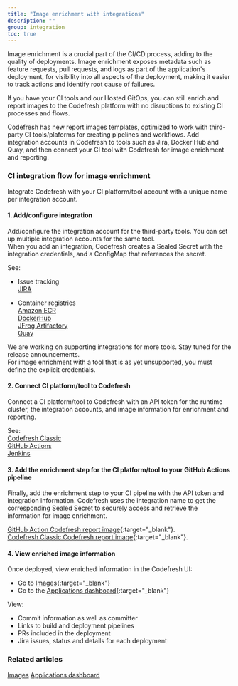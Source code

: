 ```yaml
---
title: "Image enrichment with integrations"
description: ""
group: integration
toc: true
---
```





Image enrichment is a crucial part of the CI/CD process, adding to the quality of deployments. Image enrichment exposes metadata such as feature requests, pull requests, and logs as part of the application's deployment, for visibility into all aspects of the deployment, making it easier to track actions and identify root cause of failures.  

If you have your CI tools and our Hosted GitOps, you can still enrich and report images to the Codefresh platform with no disruptions to existing CI processes and flows.  

Codefresh has new report images templates, optimized to work with third-party CI tools/plaforms for creating pipelines and workflows. Add integration accounts in Codefresh to tools such as Jira, Docker Hub and Quay, and then connect your CI tool with Codefresh for image enrichment and reporting.  



### CI integration flow for image enrichment
 
Integrate Codefresh with your CI platform/tool account with a unique name per integration account. 

#### 1. Add/configure integration

Add/configure the integration account for the third-party tools. You can set up multiple integration accounts for the same tool.  
When you add an integration, Codefresh creates a Sealed Secret with the integration credentials, and a ConfigMap that references the secret.  

See:  
* Issue tracking  
  [JIRA]({{site.baseurl}}/docs/integrations/issue-tracking/jira/) 
 
* Container registries  
  [Amazon ECR]({{site.baseurl}}/docs/integrations/container-registries/amazon-ecr/)  
  [DockerHub]({{site.baseurl}}/docs/integrations/container-registries/dockerhub/)  
  [JFrog Artifactory]({{site.baseurl}}/docs/integrations/container-registries/jfrog/)  
  [Quay]({{site.baseurl}}/docs/integrations/container-registries/quay/)  

We are working on supporting integrations for more tools. Stay tuned for the release announcements.  
For image enrichment with a tool that is as yet unsupported, you must define the explicit credentials. 
   
#### 2. Connect CI platform/tool to Codefresh

Connect a CI platform/tool to Codefresh with an API token for the runtime cluster, the integration accounts, and image information for enrichment and reporting. 

See:  
[Codefresh Classic]({{site.baseurl}}/docs/integrations/ci-integrations/codefresh-classic/)  
[GitHub Actions]({{site.baseurl}}/docs/integrations/ci-integrations/github-actions/)  
[Jenkins]({{site.baseurl}}/docs/integrations/ci-integrations/jenkins/)


#### 3. Add the enrichment step for the CI platform/tool to your GitHub Actions pipeline 

Finally, add the enrichment step to your CI pipeline with the API token and integration information. Codefresh uses the integration name to get the corresponding Sealed Secret to securely access and retrieve the information for image enrichment.  

 [GitHub Action Codefresh report image](https://github.com/marketplace/actions/codefresh-report-image){:target="\_blank"}.  
 [Codefresh Classic Codefresh report image](https://codefresh.io/steps/step/codefresh-report-image){:target="\_blank"}. 


#### 4. View enriched image information
Once deployed, view enriched information in the Codefresh UI:  
* Go to [Images](https://g.codefresh.io/2.0/images){:target="\_blank"}
* Go to the [Applications dashboard](https://g.codefresh.io/2.0/applications-dashboard){:target="\_blank"}  


View:  

* Commit information as well as committer
* Links to build and deployment pipelines
* PRs included in the deployment
* Jira issues, status and details for each deployment


### Related articles
[Images]({{site.baseurl}}/docs/deployment/images/)
[Applications dashboard]({{site.baseurl}}/docs/deployment/applications-dashboard/)

